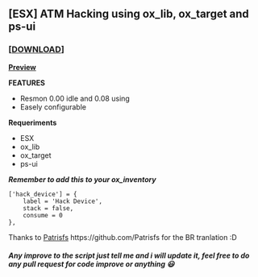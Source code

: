 ## [ESX] ATM Hacking using ox_lib, ox_target and ps-ui
### **[[DOWNLOAD](https://github.com/Puntzi/pnt_farming)]**
**[Preview](https://streamable.com/ium4so)**

**FEATURES**

* Resmon 0.00 idle and 0.08 using
* Easely configurable

**Requeriments**
* ESX
* ox_lib
* ox_target
* ps-ui

***Remember to add this to your ox_inventory***
```
['hack_device'] = {
	label = 'Hack Device',
	stack = false,
	consume = 0
},
```

Thanks to [Patrisfs]([https://streamable.com/ium4so](https://github.com/Patrisfs)) https://github.com/Patrisfs for the BR tranlation :D

##### Any improve to the script just tell me and i will update it, feel free to do any pull request for code improve or anything :smiley:
